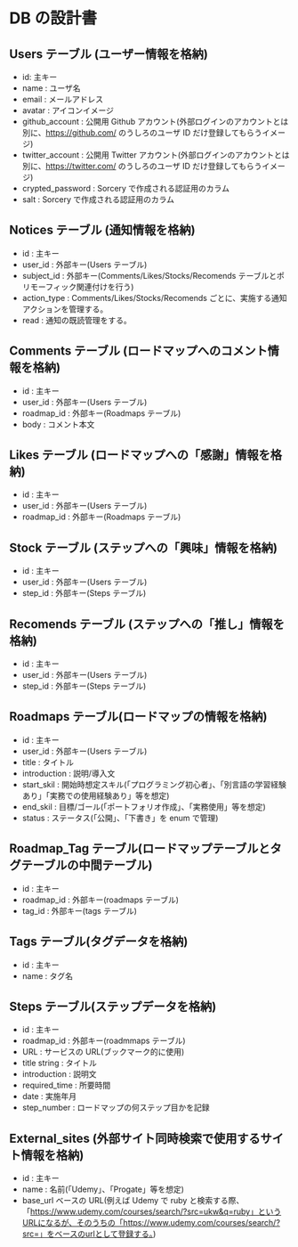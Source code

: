 # DB の設計書

## Users テーブル (ユーザー情報を格納)

- id: 主キー
- name : ユーザ名
- email : メールアドレス
- avatar : アイコンイメージ
- github_account : 公開用 Github アカウント(外部ログインのアカウントとは別に、https://github.com/ のうしろのユーザ ID だけ登録してもらうイメージ)
- twitter_account : 公開用 Twitter アカウント(外部ログインのアカウントとは別に、https://twitter.com/ のうしろのユーザ ID だけ登録してもらうイメージ)
- crypted_password : Sorcery で作成される認証用のカラム
- salt : Sorcery で作成される認証用のカラム

## Notices テーブル (通知情報を格納)

- id : 主キー
- user_id : 外部キー(Users テーブル)
- subject_id : 外部キー(Comments/Likes/Stocks/Recomends テーブルとポリモーフィック関連付けを行う)
- action_type : Comments/Likes/Stocks/Recomends ごとに、実施する通知アクションを管理する。
- read : 通知の既読管理をする。

## Comments テーブル (ロードマップへのコメント情報を格納)

- id : 主キー
- user_id : 外部キー(Users テーブル)
- roadmap_id : 外部キー(Roadmaps テーブル)
- body : コメント本文

## Likes テーブル (ロードマップへの「感謝」情報を格納)

- id : 主キー
- user_id : 外部キー(Users テーブル)
- roadmap_id : 外部キー(Roadmaps テーブル)

## Stock テーブル (ステップへの「興味」情報を格納)

- id : 主キー
- user_id : 外部キー(Users テーブル)
- step_id : 外部キー(Steps テーブル)

## Recomends テーブル (ステップへの「推し」情報を格納)

- id : 主キー
- user_id : 外部キー(Users テーブル)
- step_id : 外部キー(Steps テーブル)

## Roadmaps テーブル(ロードマップの情報を格納)

- id : 主キー
- user_id : 外部キー(Users テーブル)
- title : タイトル
- introduction : 説明/導入文
- start_skil : 開始時想定スキル(「プログラミング初心者」、「別言語の学習経験あり」「実務での使用経験あり」等を想定)
- end_skil : 目標/ゴール(「ポートフォリオ作成」、「実務使用」等を想定)
- status : ステータス(「公開」、「下書き」を enum で管理)

## Roadmap_Tag テーブル(ロードマップテーブルとタグテーブルの中間テーブル)

- id : 主キー
- roadmap_id : 外部キー(roadmaps テーブル)
- tag_id : 外部キー(tags テーブル)

## Tags テーブル(タグデータを格納)

- id : 主キー
- name : タグ名

## Steps テーブル(ステップデータを格納)

- id : 主キー
- roadmap_id : 外部キー(roadmmaps テーブル)
- URL : サービスの URL(ブックマーク的に使用)
- title string : タイトル
- introduction : 説明文
- required_time : 所要時間
- date : 実施年月
- step_number : ロードマップの何ステップ目かを記録

## External_sites (外部サイト同時検索で使用するサイト情報を格納)

- id : 主キー
- name : 名前(「Udemy」、「Progate」等を想定)
- base_url ベースの URL(例えば Udemy で ruby と検索する際、「https://www.udemy.com/courses/search/?src=ukw&q=ruby」というURLになるが、そのうちの「https://www.udemy.com/courses/search/?src=」をベースのurlとして登録する。)

